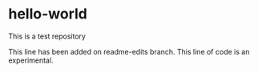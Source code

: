 # hello-world
This is a test repository

This line has been added on readme-edits branch.
This line of code is an experimental.
